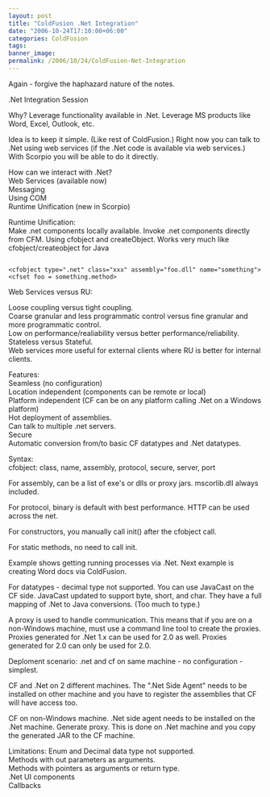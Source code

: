 ```yaml
---
layout: post
title: "ColdFusion .Net Integration"
date: "2006-10-24T17:10:00+06:00"
categories: ColdFusion 
tags: 
banner_image: 
permalink: /2006/10/24/ColdFusion-Net-Integration
---
```


Again - forgive the haphazard nature of the notes.

.Net Integration Session

Why? Leverage functionality available in .Net. Leverage MS products like Word, Excel, Outlook, etc.

Idea is to keep it simple. (Like rest of ColdFusion.) Right now you can talk to .Net using web services (if the .Net code is available via web services.) With Scorpio you will be able to do it directly.

How can we interact with .Net?<br>
Web Services (available now)<br>
Messaging<br>
Using COM<br>
Runtime Unification (new in Scorpio)<br>

Runtime Unification:<br>
Make .net components locally available. Invoke .net components directly from CFM.
Using cfobject and createObject. Works very much like cfobject/createobject for Java

<code>
&lt;cfobject type=".net" class="xxx" assembly="foo.dll" name="something"&gt;
&lt;cfset foo = something.method&gt;
</code>

Web Services versus RU:

Loose coupling versus tight coupling.<br>
Coarse granular and less programmatic control versus fine granular and more programmatic control.<br>
Low on performance/realiability versus better performance/reliability.<br>
Stateless versus Stateful.<br>
Web services more useful for external clients where RU is better for internal clients.

Features:<br>
Seamless (no configuration)<br>
Location independent (components can be remote or local)<br>
Platform independent (CF can be on any platform calling .Net on a Windows platform)<br>
Hot deployment of assemblies.<br>
Can talk to multiple .net servers.<br>
Secure<br>
Automatic conversion from/to basic CF datatypes and .Net datatypes.

Syntax:<br>
cfobject: class, name, assembly, protocol, secure, server, port

For assembly, can be a list of exe's or dlls or proxy jars. mscorlib.dll always included. 

For protocol, binary is default with best performance. HTTP can be used across the net. 

For constructors, you manually call init() after the cfobject call.

For static methods, no need to call init. 

Example shows getting running processes via .Net. Next example is creating Word docs via ColdFusion.

For datatypes - decimal type not supported. You can use JavaCast on the CF side. JavaCast updated to support byte, short, and char. They have a full mapping of .Net to Java conversions. (Too much to type.)

A proxy is used to handle communication. This means that if you are on a non-Windows machine, must use a command line tool to create the proxies. Proxies generated for .Net 1.x can be used for 2.0 as well. Proxies generated for 2.0 can only be used for 2.0.

Deploment scenario: .net and cf on same machine - no configuration - simplest.

CF and .Net on 2 different machines. The ".Net Side Agent" needs to be installed on other machine and you have to register the assemblies that CF will have access too.

CF on non-Windows machine. .Net side agent needs to be installed on the .Net machine. Generate proxy. This is done on .Net machine and you copy the generated JAR to the CF machine.

Limitations:
Enum and Decimal data type not supported.<br>
Methods with out parameters as arguments. <br>
Methods with pointers as arguments or return type.<br>
.Net UI components<br>
Callbacks